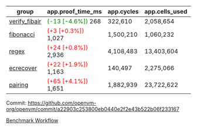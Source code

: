 | group | app.proof_time_ms | app.cycles | app.cells_used | leaf.proof_time_ms | leaf.cycles | leaf.cells_used |
| -- | -- | -- | -- | -- | -- | -- |
| [verify_fibair](https://github.com/openvm-org/openvm/blob/benchmark-results/benchmarks-pr/2093/verify_fibair-a22903c253800eb0440e2f2e43b522b06f233167.md) |<span style='color: green'>(-13 [-4.6%])</span> 268 |  322,610 |  2,058,654 |- | - | - |
| [fibonacci](https://github.com/openvm-org/openvm/blob/benchmark-results/benchmarks-pr/2093/fibonacci-a22903c253800eb0440e2f2e43b522b06f233167.md) |<span style='color: red'>(+3 [+0.3%])</span> 1,027 |  1,500,210 |  1,060,232 |- | - | - |
| [regex](https://github.com/openvm-org/openvm/blob/benchmark-results/benchmarks-pr/2093/regex-a22903c253800eb0440e2f2e43b522b06f233167.md) |<span style='color: red'>(+24 [+0.8%])</span> 2,936 |  4,108,483 |  13,403,604 |- | - | - |
| [ecrecover](https://github.com/openvm-org/openvm/blob/benchmark-results/benchmarks-pr/2093/ecrecover-a22903c253800eb0440e2f2e43b522b06f233167.md) |<span style='color: red'>(+22 [+1.9%])</span> 1,163 |  140,497 |  2,275,066 |- | - | - |
| [pairing](https://github.com/openvm-org/openvm/blob/benchmark-results/benchmarks-pr/2093/pairing-a22903c253800eb0440e2f2e43b522b06f233167.md) |<span style='color: red'>(+65 [+4.1%])</span> 1,651 |  1,882,939 |  23,722,622 |- | - | - |


Commit: https://github.com/openvm-org/openvm/commit/a22903c253800eb0440e2f2e43b522b06f233167

[Benchmark Workflow](https://github.com/openvm-org/openvm/actions/runs/17300373317)
